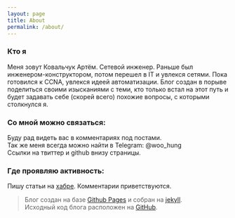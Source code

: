 ```yaml
---
layout: page
title: About
permalink: /about/
---
```

### Кто я
Меня зовут Ковальчук Артём. Сетевой инженер. 
Раньше был инженером-конструктором, потом перешел в IT и увлекся сетями.
Пока готовился к CCNA, увлекся идеей автоматизации. Блог создан в порыве поделиться своими изысканиями с теми, кто только встал на этот путь и будет задавать себе (скорей всего) похожие вопросы, с которыми столкнулся я.

### Со мной можно связаться:
Буду рад видеть вас в комментариях под постами.  
Так же меня всегда можно найти в Telegram: @woo_hung  
Ссылки на твиттер и github внизу страницы.

### Где проявляю активность:
Пишу статьи на [хабре](https://habr.com/ru/users/woo_hung/). Комментарии приветствуются.  


>Блог создан на базе [Github Pages](https://pages.github.com) и собран на [jekyll](jekyll-organization).  
Исходный код блога расположен на [GitHub](https://github.com/woohung/woohung.github.io).
